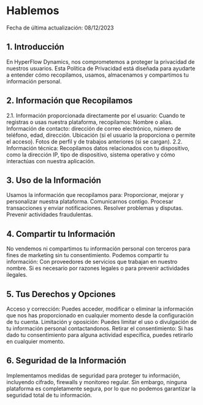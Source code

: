 # Hablemos

Fecha de última actualización: 08/12/2023
## 1. Introducción
En HyperFlow Dynamics, nos comprometemos a proteger la privacidad de nuestros usuarios. Esta Política de Privacidad está diseñada para ayudarte a entender cómo recopilamos, usamos, almacenamos y compartimos tu información personal.
## 2. Información que Recopilamos
2.1. Información proporcionada directamente por el usuario: Cuando te registras o usas nuestra plataforma, recopilamos:
Nombre o alias.
Información de contacto: dirección de correo electrónico, número de teléfono, edad, dirección.
Ubicación (si el usuario la proporciona o permite el acceso).
Fotos de perfil y de trabajos anteriores (si se cargan).
2.2. Información técnica: Recopilamos datos relacionados con tu dispositivo, como la dirección IP, tipo de dispositivo, sistema operativo y cómo interactúas con nuestra aplicación.
## 3. Uso de la Información
Usamos la información que recopilamos para:
Proporcionar, mejorar y personalizar nuestra plataforma.
Comunicarnos contigo.
Procesar transacciones y enviar notificaciones.
Resolver problemas y disputas.
Prevenir actividades fraudulentas.
## 4. Compartir tu Información
No vendemos ni compartimos tu información personal con terceros para fines de marketing sin tu consentimiento. Podemos compartir tu información:
Con proveedores de servicios que trabajan en nuestro nombre.
Si es necesario por razones legales o para prevenir actividades ilegales.

## 5. Tus Derechos y Opciones
Acceso y corrección: Puedes acceder, modificar o eliminar la información que nos has proporcionado en cualquier momento desde la configuración de tu cuenta.
Limitación y oposición: Puedes limitar el uso o divulgación de tu información personal contactandonos.
Retirar el consentimiento: Si has dado tu consentimiento para alguna actividad específica, puedes retirarlo en cualquier momento.
## 6. Seguridad de la Información
Implementamos medidas de seguridad para proteger tu información, incluyendo cifrado, firewalls y monitoreo regular. Sin embargo, ninguna plataforma es completamente segura, por lo que no podemos garantizar la seguridad total de tu información.
